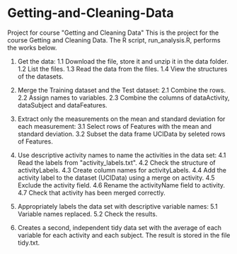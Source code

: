 # Getting-and-Cleaning-Data
Project for course "Getting and Cleaning Data"
This is the project for the course Getting and Cleaning Data. The R script, run_analysis.R, performs the works below.

1. Get the data:
   1.1 Download the file, store it and unzip it in the data folder.
   1.2 List the files.
   1.3 Read the data from the files.
   1.4 View the structures of the datasets.

2. Merge the Training dataset and the Test dataset:
   2.1 Combine the rows.
   2.2 Assign names to variables.
   2.3 Combine the columns of dataActivity, dataSubject and dataFeatures.

3. Extract only the measurements on the mean and standard deviation for each measurement:
   3.1 Select rows of Features with the mean and standard deviation.
   3.2 Subset the data frame UCIData by seleted rows of Features.

4. Use descriptive activity names to name the activities in the data set:
   4.1 Read the labels from "activity_labels.txt".
   4.2 Check the structure of activityLabels.
   4.3 Create column names for activityLabels.
   4.4 Add the activity label to the dataset (UCIData) using a merge on activity.
   4.5 Exclude the activity field.
   4.6 Rename the activityName field to activity.
   4.7 Check that activity has been merged correctly.

5. Appropriately labels the data set with descriptive variable names:
   5.1 Variable names replaced.
   5.2 Check the results.

6. Creates a second, independent tidy data set with the average of each variable for each activity and each subject. The result is stored in the file tidy.txt.
